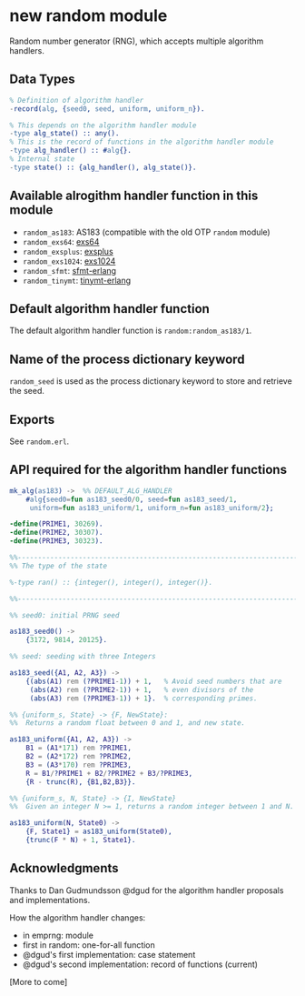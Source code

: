 # new random module

Random number generator (RNG), which accepts multiple algorithm handlers.

## Data Types

```erlang
% Definition of algorithm handler
-record(alg, {seed0, seed, uniform, uniform_n}).

% This depends on the algorithm handler module
-type alg_state() :: any().
% This is the record of functions in the algorithm handler module
-type alg_handler() :: #alg{}.
% Internal state
-type state() :: {alg_handler(), alg_state()}.
```    

## Available alrogithm handler function in this module

* `random_as183`: AS183 (compatible with the old OTP `random` module)
* `random_exs64`: [exs64](https://github.com/jj1bdx/exs64/)
* `random_exsplus`: [exsplus](https://github.com/jj1bdx/exsplus/)
* `random_exs1024`: [exs1024](https://github.com/jj1bdx/exs1024/)
* `random_sfmt`: [sfmt-erlang](https://github.com/jj1bdx/sfmt-erlang/)
* `random_tinymt`: [tinymt-erlang](https://github.com/jj1bdx/tinymt-erlang/)

## Default algorithm handler function

The default algorithm handler function is `random:random_as183/1`.

## Name of the process dictionary keyword

`random_seed` is used as the process dictionary keyword to store and retrieve the seed.

## Exports

See `random.erl`.

## API required for the algorithm handler functions

```erlang
mk_alg(as183) ->  %% DEFAULT_ALG_HANDLER
    #alg{seed0=fun as183_seed0/0, seed=fun as183_seed/1,
     uniform=fun as183_uniform/1, uniform_n=fun as183_uniform/2};

-define(PRIME1, 30269).
-define(PRIME2, 30307).
-define(PRIME3, 30323).

%%-----------------------------------------------------------------------
%% The type of the state

%-type ran() :: {integer(), integer(), integer()}.

%%-----------------------------------------------------------------------

%% seed0: initial PRNG seed

as183_seed0() ->
    {3172, 9814, 20125}.

%% seed: seeding with three Integers

as183_seed({A1, A2, A3}) ->
    {(abs(A1) rem (?PRIME1-1)) + 1,   % Avoid seed numbers that are
     (abs(A2) rem (?PRIME2-1)) + 1,   % even divisors of the
     (abs(A3) rem (?PRIME3-1)) + 1}.  % corresponding primes.

%% {uniform_s, State} -> {F, NewState}:
%%  Returns a random float between 0 and 1, and new state.

as183_uniform({A1, A2, A3}) ->
    B1 = (A1*171) rem ?PRIME1,
    B2 = (A2*172) rem ?PRIME2,
    B3 = (A3*170) rem ?PRIME3,
    R = B1/?PRIME1 + B2/?PRIME2 + B3/?PRIME3,
    {R - trunc(R), {B1,B2,B3}}.

%% {uniform_s, N, State} -> {I, NewState}
%%  Given an integer N >= 1, returns a random integer between 1 and N.

as183_uniform(N, State0) ->
    {F, State1} = as183_uniform(State0),
    {trunc(F * N) + 1, State1}.
```

## Acknowledgments

Thanks to Dan Gudmundsson @dgud for the algorithm handler proposals and implementations.

How the algorithm handler changes:

* in emprng: module
* first in random: one-for-all function
* @dgud's first implementation: case statement
* @dgud's second implementation: record of functions (current)

[More to come]
